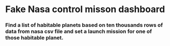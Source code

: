 # Fake Nasa control misson dashboard

### Find a list of habitable planets based on ten thousands rows of data from nasa csv file and set a launch mission for one of those habitable planet.
